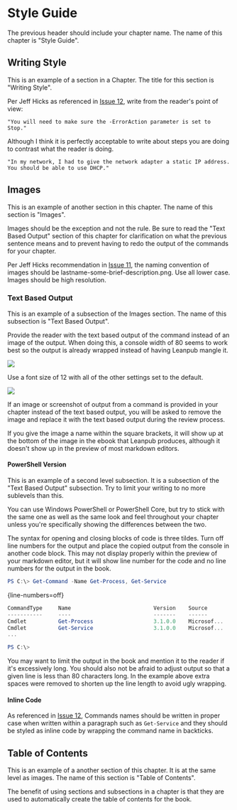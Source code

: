 # Style Guide

The previous header should include your chapter name. The name of this chapter is "Style Guide".

## Writing Style

This is an example of a section in a Chapter. The title for this section is "Writing Style".

Per Jeff Hicks as referenced in [Issue 12](https://github.com/mikefrobbins/powershell-conference-book/issues/12), write from the reader's point of view:

    "You will need to make sure the -ErrorAction parameter is set to Stop."

Although I think it is perfectly acceptable to write about steps you are doing to contrast what the reader is doing.

    "In my network, I had to give the network adapter a static IP address. You should be able to use DHCP."

## Images

This is an example of another section in this chapter. The name of this section is "Images".

Images should be the exception and not the rule. Be sure to read the "Text Based Output" section of this chapter for clarification on what the previous sentence means and to prevent having to redo the output of the commands for your chapter.

Per Jeff Hicks recommendation in [Issue 11](https://github.com/mikefrobbins/powershell-conference-book/issues/11), the naming convention of images should be lastname-some-brief-description.png. Use all lower case. Images should be high resolution.

### Text Based Output

This is an example of a subsection of the Images section. The name of this subsection is "Text Based Output".

Provide the reader with the text based output of the command instead of an image of the output. When doing this, a console width of 80 seems to work best so the output is already wrapped instead of having Leanpub mangle it.

![](images/lastname-console-width.png)

Use a font size of 12 with all of the other settings set to the default.

![](images/lastname-console-font.png)

If an image or screenshot of output from a command is provided in your chapter instead of the text based output, you will be asked to remove the image and replace it with the text based output during the review process.

If you give the image a name within the square brackets, it will show up at the bottom of the image in the ebook that Leanpub produces, although it doesn't show up in the preview of most markdown editors.

#### PowerShell Version

This is an example of a second level subsection. It is a subsection of the "Text Based Output" subsection. Try to limit your writing to no more sublevels than this.

You can use Windows PowerShell or PowerShell Core, but try to stick with the same one as well as the same look and feel throughout your chapter unless you're specifically showing the differences between the two.

The syntax for opening and closing blocks of code is three tildes. Turn off line numbers for the output and place the copied output from the console in another code block. This may not display properly within the preview of your markdown editor, but it will show line number for the code and no line numbers for the output in the book.

```powershell
PS C:\> Get-Command -Name Get-Process, Get-Service
```
{line-numbers=off}
```powershell
CommandType     Name                          Version    Source
-----------     ----                          -------    ------
Cmdlet          Get-Process                   3.1.0.0    Microsof...
Cmdlet          Get-Service                   3.1.0.0    Microsof...
...

PS C:\>
```

You may want to limit the output in the book and mention it to the reader if it's excessively long. You should also not be afraid to adjust output so that a given line is less than 80 characters long. In the example above extra spaces were removed to shorten up the line length to avoid ugly wrapping.

#### Inline Code

As referenced in [Issue 12](https://github.com/mikefrobbins/powershell-conference-book/issues/12), Commands names should be written in proper case when written within a paragraph such as `Get-Service` and they should be styled as inline code by wrapping the command name in backticks.


## Table of Contents

This is an example of a another section of this chapter. It is at the same level as images. The name of this section is "Table of Contents".

The benefit of using sections and subsections in a chapter is that they are used to automatically create the table of contents for the book.
